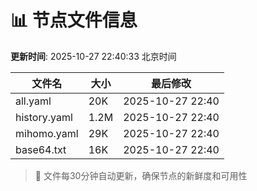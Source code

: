 # 📊 节点文件信息

**更新时间**: 2025-10-27 22:40:33 北京时间

| 文件名 | 大小 | 最后修改 |
|--------|------|----------|
| all.yaml | 20K | 2025-10-27 22:40 |
| history.yaml | 1.2M | 2025-10-27 22:40 |
| mihomo.yaml | 29K | 2025-10-27 22:40 |
| base64.txt | 16K | 2025-10-27 22:40 |

> 🔄 文件每30分钟自动更新，确保节点的新鲜度和可用性
